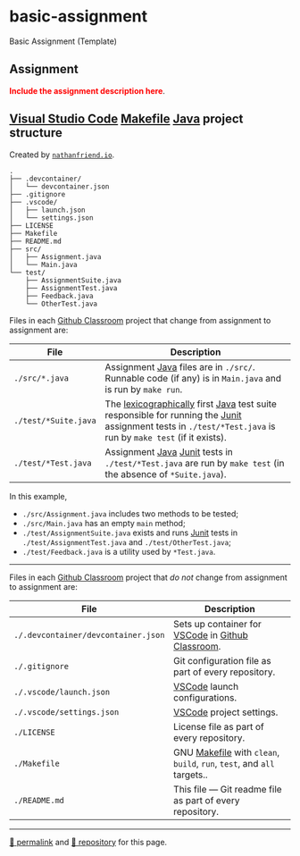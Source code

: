 # basic-assignment
Basic Assignment (Template)

## Assignment

<span style="color: red; font-weight: bold;">Include the assignment description here</span>.

## [Visual Studio Code](https://code.visualstudio.com/) [Makefile](https://www.gnu.org/software/make/manual/make.html) [Java](https://docs.oracle.com/en/java/) project structure

Created by [`nathanfriend.io`](https://arc.net/l/quote/lhclbksa).

```text
.
├── .devcontainer/
│   └── devcontainer.json
├── .gitignore
├── .vscode/
│   ├── launch.json
│   └── settings.json
├── LICENSE
├── Makefile
├── README.md
├── src/
│   ├── Assignment.java
│   └── Main.java
└── test/
    ├── AssignmentSuite.java
    ├── AssignmentTest.java
    ├── Feedback.java
    └── OtherTest.java
```

Files in each [Github Classroom](https://classroom.github.com/docs) project that change from assignment to assignment are:

| File | Description |
| --- | --- |
| `./src/*.java` | Assignment [Java](https://docs.oracle.com/en/java/) files are in `./src/`. Runnable code (if any) is in `Main.java` and is run by `make run`. |
| `./test/*Suite.java` | The [lexicographically](https://en.wikipedia.org/wiki/Lexicographic_order) first [Java](https://docs.oracle.com/en/java/) test suite responsible for running the [Junit](https://junit.org/junit4/javadoc/latest/) assignment tests in `./test/*Test.java` is run by `make test` (if it exists). |
| `./test/*Test.java` | Assignment [Java](https://docs.oracle.com/en/java/) [Junit](https://junit.org/junit4/javadoc/latest/) tests in `./test/*Test.java` are run by `make test` (in the absence of `*Suite.java`). |

In this example, 

- `./src/Assignment.java` includes two methods to be tested; 
- `./src/Main.java` has an empty `main` method; 
- `./test/AssignmentSuite.java` exists and runs [Junit](https://junit.org/junit4/javadoc/latest/) tests in `./test/AssignmentTest.java` and `./test/OtherTest.java`; 
- `./test/Feedback.java` is a utility used by `*Test.java`.

<hr>

Files in each [Github Classroom](https://classroom.github.com/docs) project that *do not* change from assignment to assignment are:

| File | Description |
| --- | --- |
|`./.devcontainer/devcontainer.json` | Sets up container for [VSCode](https://code.visualstudio.com/) in [Github Classroom](https://classroom.github.com/docs). |
| `./.gitignore` | Git configuration file as part of every repository. |
| `./.vscode/launch.json` | [VSCode](https://code.visualstudio.com/) launch configurations. |
| `./.vscode/settings.json` | [VSCode](https://code.visualstudio.com/) project settings. |
| `./LICENSE` | License file as part of every repository. |
| `./Makefile` | GNU [Makefile](https://www.gnu.org/software/make/manual/make.html) with `clean`, `build`, `run`, `test`, and `all` targets.. |
| `./README.md` | This file &mdash; Git readme file as part of every repository. |

<hr>

[&#128279; permalink](https://2024-csforma-classroom.github.io/basic-assignment/) and [&#128297; repository](https://github.com/2024-csforma-classroom/basic-assignment) for this page.
